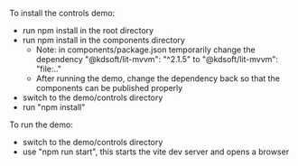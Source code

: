 
To install the controls demo:
  - run npm install in the root directory
  - run npm install in the components directory
    - Note: in components/package.json temporarily change the dependency  "@kdsoft/lit-mvvm": "^2.1.5" to "@kdsoft/lit-mvvm": "file:.."
    - After running the demo, change the dependency back so that the components can be published properly
  - switch to the demo/controls directory
  - run "npm install" 

To run the demo:
  - switch to the demo/controls directory
  - use "npm run start", this starts the vite dev server and opens a browser
